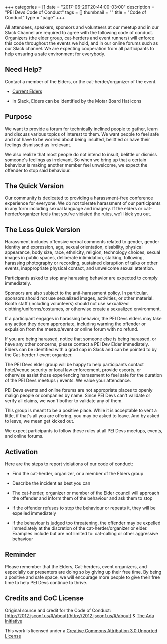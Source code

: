 +++
categories = []
date = "2017-06-29T20:44:00-03:00"
description = "PEI Devs Code of Conduct"
tags = []
thumbnail = ""
title = "Code of Conduct"
type = "page"
+++

All attendees, speakers, sponsors and volunteers at our meetup and in our Slack Channel are required to agree with the following code of conduct. Organizers (the elder group, cat-herders and event runners) will enforce this code throughout the events we hold, and in our online forums such as our Slack channel. We are expecting cooperation from all participants to help ensuring a safe environment for everybody.

## Need Help?

Contact a member of the Elders, or the cat-herder/organizer of the event.

* [Current Elders](/about/#current-elders)

* In Slack, Elders can be identified by the Motar Board Hat icons

## Purpose

We want to provide a forum for technically inclined people to gather, learn and discuss various topics of interest to them. We want people to feel safe and not have to be worried about being insulted, belittled or have their feelings dismissed as irrelevant.

We also realize that most people do not intend to insult, belittle or dismiss someone's feelings as irrelevant. So when we bring up that a certain behaviour is making another member feel unwelcome, we expect the offender to stop said behaviour.

## The Quick Version

Our community is dedicated to providing a harassment-free conference experience for everyone. We do not tolerate harassment of our participants in any form including sexual language and imagery. If the elders or cat-herder/organizer feels that you've violated the rules, we'll kick you out.

## The Less Quick Version

Harassment includes offensive verbal comments related to gender, gender identity and expression, age, sexual orientation, disability, physical appearance, body size, race, ethnicity, religion, technology choices, sexual images in public spaces, deliberate intimidation, stalking, following, harassing photography or recording, sustained disruption of talks or other events, inappropriate physical contact, and unwelcome sexual attention.

Participants asked to stop any harassing behavior are expected to comply immediately.

Sponsors are also subject to the anti-harassment policy. In particular, sponsors should not use sexualized images, activities, or other material. Booth staff (including volunteers) should not use sexualized clothing/uniforms/costumes, or otherwise create a sexualized environment.

If a participant engages in harassing behavior, the PEI Devs elders may take any action they deem appropriate, including warning the offender or expulsion from the meetup/event or online forum with no refund.

If you are being harassed, notice that someone else is being harassed, or have any other concerns, please contact a PEI Dev Elder immediately. Elders can be identified with a grad cap in Slack and can be pointed to by the Cat-herder / event organizer.

The PEI Devs elder group will be happy to help participants contact hotel/venue security or local law enforcement, provide escorts, or otherwise assist those experiencing harassment to feel safe for the duration of the PEI Devs meetups / events. We value your attendance.

PEI Devs events and online forums are not appropriate places to openly malign people or companies by name. Since PEI Devs can't validate or verify all claims, we won't bother to validate any of them.

This group is meant to be a positive place. While it is acceptable to vent a little, if that's all you are offering, you may be asked to leave. And by asked to leave, we mean get kicked out.

We expect participants to follow these rules at all PEI Devs meetups, events, and online forums.

## Activation

Here are the steps to report violations of our code of conduct:

* Find the cat-herder, organizer, or a member of the Elders group

* Describe the incident as best you can

* The cat-herder, organizer or member of the Elder council will approach the offender and inform them of the behaviour and ask them to stop

* If the offender refuses to stop the behaviour or repeats it, they will be expelled immediately

* If the behaviour is judged too threatening, the offender may be expelled immediately at the discretion of the cat-herder/organizer or elder. Examples include but are not limited to: cat-calling or other aggressive behaviour

## Reminder

Please remember that the Elders, Cat-herders, event organizers, and especially our presenters are doing so by giving up their free time. By being a positive and safe space, we will encourage more people to give their free time to help PEI Devs continue to thrive.

## Credits and CoC License

Original source and credit for the Code of Conduct: [http://2012.jsconf.us/#/about](http://2012.jsconf.us/#/about) & [The Ada Initiative](http://geekfeminism.wikia.com/wiki/Conference_anti-harassment/Policy)

This work is licensed under a [Creative Commons Attribution 3.0 Unported License](http://creativecommons.org/licenses/by/3.0/deed.en_US)
